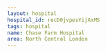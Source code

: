 ```yaml
---
layout: hospital
hospital_id: recD0jvpesYijAxMS
tags: hospital
name: Chase Farm Hospital
area: North Central London
---
```

